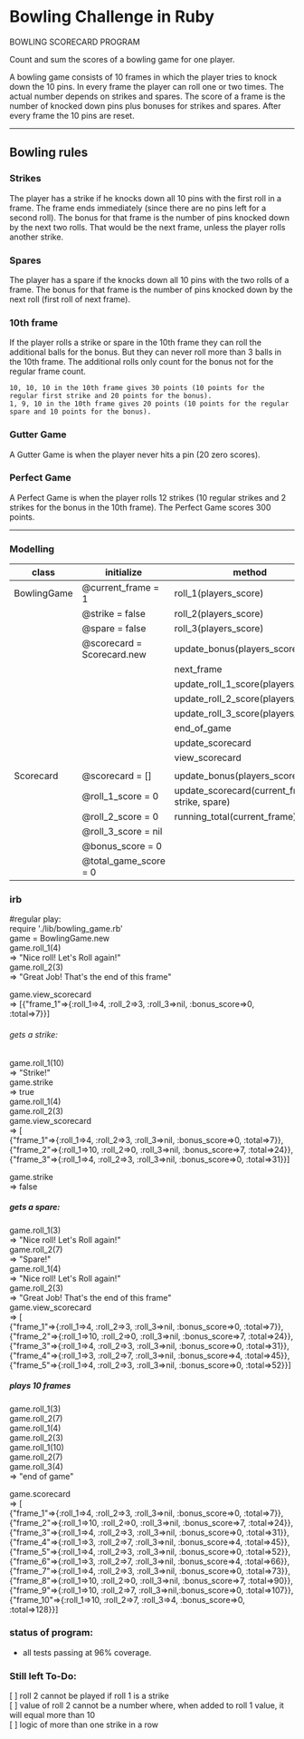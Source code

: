 Bowling Challenge in Ruby
=================

BOWLING SCORECARD PROGRAM


Count and sum the scores of a bowling game for one player.

A bowling game consists of 10 frames in which the player tries to knock down the 10 pins.
In every frame the player can roll one or two times. The actual number depends on strikes and spares. The score of a frame is the number of knocked down pins plus bonuses for strikes and spares. After every frame the 10 pins are reset.

---
## Bowling rules

### Strikes

The player has a strike if he knocks down all 10 pins with the first roll in a frame. The frame ends immediately (since there are no pins left for a second roll). The bonus for that frame is the number of pins knocked down by the next two rolls. That would be the next frame, unless the player rolls another strike.

### Spares

The player has a spare if the knocks down all 10 pins with the two rolls of a frame. The bonus for that frame is the number of pins knocked down by the next roll (first roll of next frame).

### 10th frame

If the player rolls a strike or spare in the 10th frame they can roll the additional balls for the bonus. But they can never roll more than 3 balls in the 10th frame. The additional rolls only count for the bonus not for the regular frame count.

    10, 10, 10 in the 10th frame gives 30 points (10 points for the regular first strike and 20 points for the bonus).
    1, 9, 10 in the 10th frame gives 20 points (10 points for the regular spare and 10 points for the bonus).

### Gutter Game

A Gutter Game is when the player never hits a pin (20 zero scores).

### Perfect Game

A Perfect Game is when the player rolls 12 strikes (10 regular strikes and 2 strikes for the bonus in the 10th frame). The Perfect Game scores 300 points.

---

### Modelling

|     class      |   initialize                   |   method                                       |
|----------------|--------------------------------|------------------------------------------------|
|   BowlingGame  |  @current_frame = 1            | roll_1(players_score)                          |
|                |  @strike = false               | roll_2(players_score)                          |
|                |  @spare = false                | roll_3(players_score)                          |
|                |  @scorecard = Scorecard.new    | update_bonus(players_score)                    |
|                |                                | next_frame                                     |
|                |                                | update_roll_1_score(players_score)             |
|                |                                | update_roll_2_score(players_score)             |
|                |                                | update_roll_3_score(players_score)             |
|                |                                | end_of_game                                    |
|                |                                | update_scorecard                               |
|                |                                | view_scorecard                                 |
|                |                                |                                                |
|  Scorecard     |   @scorecard = []              | update_bonus(players_score)                    |
|                |   @roll_1_score = 0            | update_scorecard(current_frame, strike, spare) |
|                |   @roll_2_score = 0            | running_total(current_frame)                   |
|                |   @roll_3_score = nil          |                                                |
|                |   @bonus_score = 0             |                                                |
|                |   @total_game_score = 0        |                                                |


### irb
#regular play:  
require './lib/bowling_game.rb'  
game = BowlingGame.new  
game.roll_1(4)  
 => "Nice roll! Let's Roll again!"  
game.roll_2(3)  
 => "Great Job! That's the end of this frame"  
  
game.view_scorecard  
 => [{"frame_1"=>{:roll_1=>4, :roll_2=>3, :roll_3=>nil, :bonus_score=>0, :total=>7}}]  
  

###### gets a strike:  
game.roll_1(10)  
=> "Strike!"  
game.strike  
=> true  
game.roll_1(4)  
game.roll_2(3)  
game.view_scorecard  
=> [  
{"frame_1"=>{:roll_1=>4, :roll_2=>3, :roll_3=>nil, :bonus_score=>0, :total=>7}}, {"frame_2"=>{:roll_1=>10, :roll_2=>0, :roll_3=>nil, :bonus_score=>7, :total=>24}}, {"frame_3"=>{:roll_1=>4, :roll_2=>3, :roll_3=>nil, :bonus_score=>0, :total=>31}}]  
  
game.strike  
=> false  
  
##### gets a spare:  
game.roll_1(3)  
=> "Nice roll! Let's Roll again!"  
game.roll_2(7)  
 => "Spare!"  
game.roll_1(4)  
=> "Nice roll! Let's Roll again!"  
game.roll_2(3)  
 => "Great Job! That's the end of this frame"  
game.view_scorecard  
=> [  
{"frame_1"=>{:roll_1=>4, :roll_2=>3, :roll_3=>nil, :bonus_score=>0, :total=>7}}, {"frame_2"=>{:roll_1=>10, :roll_2=>0, :roll_3=>nil, :bonus_score=>7, :total=>24}}, {"frame_3"=>{:roll_1=>4, :roll_2=>3, :roll_3=>nil, :bonus_score=>0, :total=>31}}, {"frame_4"=>{:roll_1=>3, :roll_2=>7, :roll_3=>nil, :bonus_score=>4, :total=>45}}, {"frame_5"=>{:roll_1=>4, :roll_2=>3, :roll_3=>nil, :bonus_score=>0, :total=>52}}]  

##### plays 10 frames
game.roll_1(3)  
game.roll_2(7)  
game.roll_1(4)  
game.roll_2(3)  
game.roll_1(10)  
game.roll_2(7)  
game.roll_3(4)  
=> "end of game"  
    
game.scorecard  
=> [  
{"frame_1"=>{:roll_1=>4, :roll_2=>3, :roll_3=>nil, :bonus_score=>0, :total=>7}}, {"frame_2"=>{:roll_1=>10, :roll_2=>0, :roll_3=>nil, :bonus_score=>7, :total=>24}}, {"frame_3"=>{:roll_1=>4, :roll_2=>3, :roll_3=>nil, :bonus_score=>0, :total=>31}}, {"frame_4"=>{:roll_1=>3, :roll_2=>7, :roll_3=>nil, :bonus_score=>4, :total=>45}}, {"frame_5"=>{:roll_1=>4, :roll_2=>3, :roll_3=>nil, :bonus_score=>0, :total=>52}}, {"frame_6"=>{:roll_1=>3, :roll_2=>7, :roll_3=>nil, :bonus_score=>4, :total=>66}}, {"frame_7"=>{:roll_1=>4, :roll_2=>3, :roll_3=>nil, :bonus_score=>0, :total=>73}}, {"frame_8"=>{:roll_1=>10, :roll_2=>0, :roll_3=>nil, :bonus_score=>7, :total=>90}}, {"frame_9"=>{:roll_1=>10, :roll_2=>7, :roll_3=>nil,:bonus_score=>0, :total=>107}},
{"frame_10"=>{:roll_1=>10, :roll_2=>7, :roll_3=>4, :bonus_score=>0, :total=>128}}]  
  
  ### status of program:
  - all tests passing at 96% coverage. 
  
 ### Still left To-Do:
[ ] roll 2 cannot be played if roll 1 is a strike  
[ ] value of roll 2 cannot be a number where, when added to roll 1 value, it will equal more than 10  
[ ] logic of more than one strike in a row  
